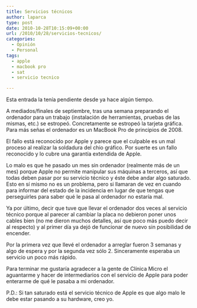```yaml
---
title: Servicios técnicos
author: laparca
type: post
date: 2010-10-28T10:15:09+00:00
url: /2010/10/28/servicios-tecnicos/
categories:
  - Opinión
  - Personal
tags:
  - apple
  - macbook pro
  - sat
  - servicio tecnico

---
```

Esta entrada la tenía pendiente desde ya hace algún tiempo.

A mediados/finales de septiembre, tras una semana preparando el ordenador para un trabajo (instalación de herramientas, pruebas de las mismas, etc.) se estropeó. Concretamente se estropeó la tarjeta gráfica. Para más señas el ordenador es un MacBook Pro de principios de 2008.

El fallo está reconocido por Apple y parece que el culpable es un mal proceso al realizar la soldadura del chio gráfico. Por suerte es un fallo reconocido y lo cubre una garantía extendida de Apple.

Lo malo es que he pasado un mes sin ordenador (realmente más de un mes) porque Apple no permite manipular sus máquinas a terceros, así que todas deben pasar por su servicio técnico y éste debe andar algo saturado. Esto en sí mismo no es un problema, pero si llamaran de vez en cuando para informar del estado de la incidencia en lugar de que tengas que perseguirles para saber qué le pasa al ordenador no estaría mal.

Ya por último, decir que tuve que llevar el ordenador dos veces al servicio técnico porque al parecer al cambiar la placa no debieron poner unos cables bien (no me dieron muchos detalles, así que poco más puedo decir al respecto) y al primer día ya dejó de funcionar de nuevo sin posibilidad de encender.

Por la primera vez que llevé el ordenador a arreglar fueron 3 semanas y algo de espera y por la segunda vez sólo 2. Sinceramente esperaba un servicio un poco más rápido.

Para terminar me gustaría agradecer a la gente de Clínica Micro el aguantarme y hacer de intermediarios con el servicio de Apple para poder enterarme de qué le pasaba a mi ordenador.

P.D.: Si tan saturado está el servicio técnico de Apple es que algo malo le debe estar pasando a su hardware, creo yo.